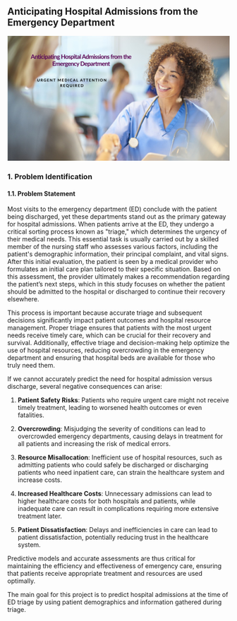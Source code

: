 
## Anticipating Hospital Admissions from the Emergency Department
![My Image](wall.png)


### 1. Problem Identification

#### 1.1. Problem Statement

Most visits to the emergency department (ED) conclude with the patient being discharged, yet these departments stand out as the primary gateway for hospital admissions. When patients arrive at the ED, they undergo a critical sorting process known as "triage," which determines the urgency of their medical needs. This essential task is usually carried out by a skilled member of the nursing staff who assesses various factors, including the patient's demographic information, their principal complaint, and vital signs. After this initial evaluation, the patient is seen by a medical provider who formulates an initial care plan tailored to their specific situation. Based on this assessment, the provider ultimately makes a recommendation regarding the patient’s next steps, which in this study focuses on whether the patient should be admitted to the hospital or discharged to continue their recovery elsewhere.

This process is important because accurate triage and subsequent decisions significantly impact patient outcomes and hospital resource management. Proper triage ensures that patients with the most urgent needs receive timely care, which can be crucial for their recovery and survival. Additionally, effective triage and decision-making help optimize the use of hospital resources, reducing overcrowding in the emergency department and ensuring that hospital beds are available for those who truly need them.

If we cannot accurately predict the need for hospital admission versus discharge, several negative consequences can arise:

1. **Patient Safety Risks**: Patients who require urgent care might not receive timely treatment, leading to worsened health outcomes or even fatalities.

2. **Overcrowding**: Misjudging the severity of conditions can lead to overcrowded emergency departments, causing delays in treatment for all patients and increasing the risk of medical errors.

3. **Resource Misallocation**: Inefficient use of hospital resources, such as admitting patients who could safely be discharged or discharging patients who need inpatient care, can strain the healthcare system and increase costs.

4. **Increased Healthcare Costs**: Unnecessary admissions can lead to higher healthcare costs for both hospitals and patients, while inadequate care can result in complications requiring more extensive treatment later.

5. **Patient Dissatisfaction**: Delays and inefficiencies in care can lead to patient dissatisfaction, potentially reducing trust in the healthcare system.

Predictive models and accurate assessments are thus critical for maintaining the efficiency and effectiveness of emergency care, ensuring that patients receive appropriate treatment and resources are used optimally.

The main goal for this project is to predict hospital admissions at the time of ED triage by using patient demographics and information gathered during triage.
